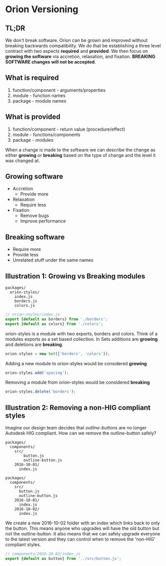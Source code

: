 <!---
Copyright 2016 Autodesk,Inc.

Licensed under the Apache License, Version 2.0 (the "License");
you may not use this file except in compliance with the License.
You may obtain a copy of the License at

    http://www.apache.org/licenses/LICENSE-2.0

Unless required by applicable law or agreed to in writing, software
distributed under the License is distributed on an "AS IS" BASIS,
WITHOUT WARRANTIES OR CONDITIONS OF ANY KIND, either express or implied.
See the License for the specific language governing permissions and
limitations under the License.
-->

# Orion Versioning

## TL;DR

We don't break software. Orion can be grown and improved without
breaking backwards compatibility. We do that be establishing a three
level contract with two aspects **required** and **provided**. We then focus on **growing the software** via accretion, relaxation, and fixation. **BREAKING SOFTWARE changes will not be accepted**.

## What is required

1. function/component - arguments/properties
2. module - function names
3. package - module names

## What is provided

1. function/component - return value (procedure/effect)
2. module - functions/components
3. package - modules

When a change is made to the software we can describe the change as either **growing** or **breaking** based on the type of change and the level it was changed at.

## Growing software

* Accretion
  * Provide more
* Relaxation
  * Require less
* Fixation
  * Remove bugs
  * Improve performance

## Breaking software

* Require more
* Provide less
* Unrelated stuff under the same names

## Illustration 1: Growing vs Breaking modules

```
packages/
  orion-styles/
    index.js
    borders.js
    colors.js
```

```typescript
// orion-styles/index.js
export {default as borders} from './borders';
export {default as colors} from './colors';
```

orion-styles is a module with two exports, borders and colors. Think of a modules exports as a set based collection. In Sets additions are **growing** and deletions are **breaking**.

```typescript
orion-styles = new Set(['borders', 'colors']);
```

Adding a new module to orion-styles would be considered **growing**

```typescript
orion-styles.add('spacing');
```

Removing a module from orion-styles would be considered **breaking**

```typescript
orion-styles.delete('borders');
```

## Illustration 2: Removing a non-HIG compliant styles

Imagine our design team decides that *outline-buttons* are no longer Autodesk HIG compliant. How can we remove the outline-button safely?

```
packages/
  components/
    src/
        button.js
        outline-button.js
    2016-10-01/
      index.js

```

```
packages/
  components/
    src/
      button.js
      outline-button.js
    2016-10-01/
      index.js
    2016-10-02/
      index.js
```

We create a new 2016-10-02 folder with an index which links back to only the button. This means anyone who upgrades will have
the old button but not the outline-button. It also means that we can safely upgrade everyone to the latest version and they
can control when to remove the 'non-HIG' compliant styles.

```typescript
// components/2016-10-02/index.js
export {default as button} from '../src/button.js';
```